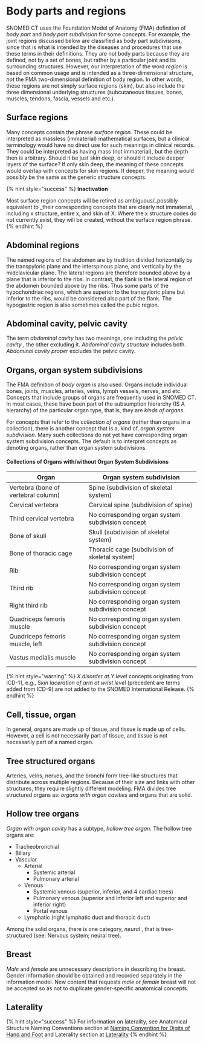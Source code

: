 # Body parts and regions

SNOMED CT uses the Foundation Model of Anatomy (FMA) definition of _body part_ and _body part subdivision_ for some concepts. For example, the joint regions discussed below are classified as body part subdivisions, since that is what is intended by the diseases and procedures that use these terms in their definitions. They are not body parts because they are defined, not by a set of bones, but rather by a particular joint and its surrounding structures. However, our interpretation of the word _region_ is based on common usage and is intended as a three-dimensional structure, _not_ the FMA two-dimensional definition of body region. In other words, these regions are not simply surface regions (skin), but also include the three dimensional underlying structures (subcutaneous tissues, bones, muscles, tendons, fascia, vessels and etc.).

## Surface regions

Many concepts contain the phrase _surface region._ These could be interpreted as massless (immaterial) mathematical surfaces, but a clinical terminology would have no direct use for such meanings in clinical records. They could be interpreted as having mass (not immaterial), but the depth then is arbitrary. Should it be just skin deep, or should it include deeper layers of the surface? If only skin deep, the meaning of these concepts would overlap with concepts for skin regions. If deeper, the meaning would possibly be the same as the generic structure concepts.

{% hint style="success" %}
**Inactivation**

Most surface region concepts will be retired as ambiguous/\_possibly equivalent to \_their corresponding concepts that are clearly not immaterial, including x structure, entire x, and skin of X. Where the x structure codes do not currently exist, they will be created, without the surface region phrase.
{% endhint %}

## Abdominal regions

The named regions of the abdomen are by tradition divided horizontally by the transpyloric plane and the interspinous plane, and vertically by the midclavicular plane. The lateral regions are therefore bounded above by a plane that is inferior to the ribs. In contrast, the flank is the lateral region of the abdomen bounded above by the ribs. Thus some parts of the hypochondriac regions, which are superior to the transpyloric plane but inferior to the ribs, would be considered also part of the flank. The hypogastric region is also sometimes called the pubic region.

## Abdominal cavity, pelvic cavity

The term _abdominal cavity_ has two meanings, one including the _pelvic cavity_ , the other excluding it. _Abdominal cavity structure_ includes both. _Abdominal cavity proper_ excludes the pelvic cavity.

## Organs, organ system subdivisions

The FMA definition of _body organ_ is also used. Organs include individual bones, joints, muscles, arteries, veins, lymph vessels, nerves, and etc. Concepts that include groups of organs are frequently used in SNOMED CT. In most cases, these have been part of the subsumption hierarchy (IS A hierarchy) of the particular organ type, that is, they are _kinds of organs_.

For concepts that refer to the _collection of organs_ (rather than organs in a collection), there is another concept that is a, kind of, _organ system subdivision_. Many such collections do not yet have corresponding organ system subdivision concepts. The default is to interpret concepts as denoting organs, rather than organ system subdivisions.

#### Collections of Organs with/without Organ System Subdivisions

| Organ                               | Organ system subdivision                          |
| ----------------------------------- | ------------------------------------------------- |
| Vertebra (bone of vertebral column) | Spine (subdivision of skeletal system)            |
| Cervical vertebra                   | Cervical spine (subdivision of spine)             |
| Third cervical vertebra             | No corresponding organ system subdivision concept |
| Bone of skull                       | Skull (subdivision of skeletal system)            |
| Bone of thoracic cage               | Thoracic cage (subdivision of skeletal system)    |
| Rib                                 | No corresponding organ system subdivision concept |
| Third rib                           | No corresponding organ system subdivision concept |
| Right third rib                     | No corresponding organ system subdivision concept |
| Quadriceps femoris muscle           | No corresponding organ system subdivision concept |
| Quadriceps femoris muscle, left     | No corresponding organ system subdivision concept |
| Vastus medialis muscle              | No corresponding organ system subdivision concept |

{% hint style="warning" %}
_X disorder at Y level_ concepts originating from ICD-11, e.g., &#x53;_&#x6B;in laceration of arm at wrist level_ (precedent are terms added from ICD-9) are not added to the SNOMED International Release.
{% endhint %}

## Cell, tissue, organ

In general, organs are made up of tissue, and tissue is made up of cells. However, a cell is not necessarily part of tissue, and tissue is not necessarily part of a named organ.

## Tree structured organs

Arteries, veins, nerves, and the bronchi form tree-like structures that distribute across multiple regions. Because of their size and links with other structures, they require slightly different modeling. FMA divides tree structured organs as: _organs with organ cavities_ and organs that are solid.

## Hollow tree organs

_Organ with organ cavity_ has a subtype, _hollow tree organ_. The hollow tree organs are:

* Tracheobronchial
* Biliary
* Vascular
  * Arterial
    * Systemic arterial
    * Pulmonary arterial
  * Venous
    * Systemic venous (superior, inferior, and 4 cardiac trees)
    * Pulmonary venous (superior and inferior left and superior and inferior right)
    * Portal venous
  * Lymphatic (right lymphatic duct and thoracic duct)

Among the solid organs, there is one category, _neural_ , that is tree-structured (see: Nervous system; neural tree).

## Breast

_Male_ and _female_ are unnecessary descriptions in describing the breast. Gender information should be obtained and recorded separately in the information model. New content that requests _male_ or _female_ breast will not be accepted so as not to duplicate gender-specific anatomical concepts.

## Laterality

{% hint style="success" %}
For information on laterality, see Anatomical Structure Naming Conventions section at [Naming Convention for Digits of Hand and Foot](../../../../../authoring/body-structure/Naming-Convention-for-Digits-of-Hand-and-Foot_174690334.html) and Laterality section at [Laterality](../../../../../authoring/body-structure/Laterality_174690325.html)
{% endhint %}
